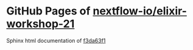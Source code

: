 GitHub Pages of [nextflow-io/elixir-workshop-21](https://github.com/nextflow-io/elixir-workshop-21.git)
===
Sphinx html documentation of [f3da63f1](https://github.com/nextflow-io/elixir-workshop-21/tree/f3da63f1561e9e6404c508b900ee9fbebaca324c)

